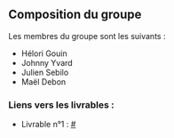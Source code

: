 ## Composition du groupe

Les membres du groupe sont les suivants :
- Hélori Gouin
- Johnny Yvard
- Julien Sebilo
- Maël Debon

### Liens vers les livrables :

- Livrable n°1 : [#](Accéder)
